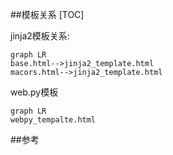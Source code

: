 ##模板关系
[TOC]

jinja2模板关系:

```mermaid
graph LR
base.html-->jinja2_template.html
macors.html-->jinja2_template.html
```

web.py模板

```mermaid
graph LR
webpy_tempalte.html
```



 ##参考